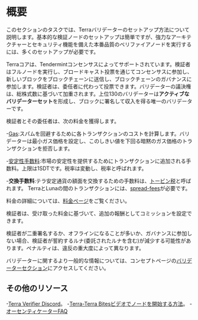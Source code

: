 # 概要

このセクションのタスクでは、Terraバリデーターのセットアップ方法について説明します。基本的な検証ノードのセットアップは簡単ですが、強力なアーキテクチャーとセキュリティ機能を備えた本番品質のベリファイアノードを実行するには、多くのセットアップが必要です。

Terraコアは、Tendermintコンセンサスによってサポートされています。検証者はフルノードを実行し、ブロードキャスト投票を通じてコン​​センサスに参加し、新しいブロックをブロックチェーンに送信し、ブロックチェーンのガバナンスに参加します。検証者は、委任者に代わって投票できます。バリデーターの議決権は、総株式数に基づいて加重されます。上位130のバリデーターは**アクティブなバリデーターセット**を形成し、ブロックに署名して収入を得る唯一のバリデーターです。

検証者とその委任者は、次の料金を獲得します。

-[Gas](./Fees.md#gas):スパムを回避するために各トランザクションのコストを計算します。バリデーターは最小ガス価格を設定し、このしきい値を下回る暗黙のガス価格のトランザクションを拒否します。

-[安定性手数料](./Fees.md#stability-fees):市場の安定性を提供するためにトランザクションに追加される手数料。上限は1SDTです。税率は変動し、税率と呼ばれます。

-**交換手数料**:テラ安定通貨の額面を交換するための手数料は、[トービン税](./Fees.md#tobin-tax)と呼ばれます。 TerraとLunaの間のトランザクションには、[spread-fees](./Fees.md#spread-fees)が必要です。

料金の詳細については、[料金ページ](./fees.md)をご覧ください。

検証者は、受け取った料金に基づいて、追加の報酬としてコミッションを設定できます。

検証者が二重署名するか、オフラインになることが多いか、ガバナンスに参加しない場合、検証者が誓約するルナ(委託されたルナを含む)が減少する可能性があります。ペナルティは、違反の重大度によって異なります。

バリデーターに関するより一般的な情報については、コンセプトページの[バリデーターセクション](/ja/Concepts/Protocol.md#validators)にアクセスしてください。

## その他のリソース

-[Terra Verifier Discord](https://discord.com/invite/xfZK6RMFFx)。
-[Terra-Terra Bitesビデオでノードを開始する方法](https://www.youtube.com/watch?v=2lKAvltKX6w&ab_channel=TerraBites)。
-[オーセンティケーターFAQ](./faq.md) 